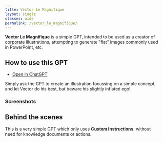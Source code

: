 ```yaml
---
title: Vector Le Magnifique
layout: single
classes: wide
permalink: /vector_le_magnifique/
---
```


**Vector Le Magnifique** is a simple GPT, intended to be used as a creator of
corporate illustrations, attempting to generate "flat" images commonly used in
PowerPoint, etc.

## How to use this GPT

* [Open in ChatGPT](https://chat.openai.com/g/g-wagBADp7N-vector-le-magnifique)

Simply ask the GPT to create an illustration focussing on a simple concept, and
let Vector do his best, but beware his slightly inflated ego!

### Screenshots

## Behind the scenes

This is a very simple GPT which only uses **Custom Instructions**, without need
for knowledge documents or actions.
